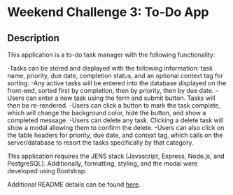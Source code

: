 # Weekend Challenge 3: To-Do App

## Description

This application is a to-do task manager with the following functionality:

-Tasks can be stored and displayed with the following information: task name, priority, due date, completion status, and an optional context tag for sorting.
-Any active tasks will be entered into the database displayed on the front-end, sorted first by completion, then by priority, then by due date.
-Users can enter a new task using the form and submit button. Tasks will then be re-rendered.
-Users can click a button to mark the task complete, which will change the background color, hide the button, and show a completed message.
-Users can delete any task. Clicking a delete task will show a modal allowing them to confirm the delete.
-Users can also click on the table headers for priority, due date, and context tag, which calls on the server/database to resort the tasks specifically by that category.

This application requires the JENS stack (Javascript, Express, Node.js, and PostgreSQL). Additionally, formatting, styling, and the modal were developed using Bootstrap.

Additional README details can be found [here](https://github.com/PrimeAcademy/readme-template/blob/master/README.md).
